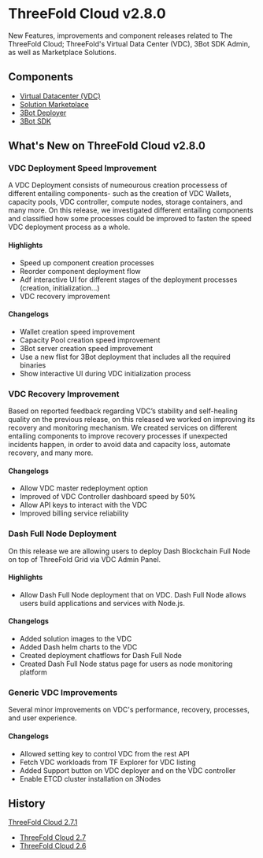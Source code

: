 

# ThreeFold Cloud v2.8.0

New Features, improvements and component releases related to The ThreeFold Cloud; ThreeFold's Virtual Data Center (VDC), 3Bot SDK Admin, as well as Marketplace Solutions.

## Components

- [Virtual Datacenter (VDC)](https://github.com/threefoldtech/js-sdk/tree/master/jumpscale/packages/vdc)
- [Solution Marketplace](https://github.com/threefoldtech/js-sdk/tree/master/jumpscale/packages/marketplace)
- [3Bot Deployer](https://github.com/threefoldtech/js-sdk/tree/master/jumpscale/packages/threebot_deployer)
- [3Bot SDK](https://github.com/threefoldtech/js-sdk/tree/development/master/packages/tfgrid_solutions)


## What's New on ThreeFold Cloud v2.8.0

### VDC Deployment Speed Improvement

A VDC Deployment consists of numeourous creation processess of different entailing components- such as the creation of VDC Wallets, capacity pools, VDC controller, compute nodes, storage containers, and many more. On this release, we investigated different entailing components and classified how some processes could be improved to fasten the speed VDC deployment process as a whole. 

#### Highlights
- Speed up component creation processes
- Reorder component deployment flow
- Adf interactive UI for different stages of the deployment processes (creation, initialization...)
- VDC recovery improvement

#### Changelogs
- Wallet creation speed improvement
- Capacity Pool creation speed improvement
- 3Bot server creation speed improvement
- Use a new flist for 3Bot deployment that includes all the required binaries
- Show interactive UI during VDC initialization process

### VDC Recovery Improvement

Based on reported feedback regarding VDC’s stability and self-healing quality on the previous release, on this released we worked on improving its recovery and monitoring mechanism. We created services on different entailing components to improve recovery processes if unexpected incidents happen, in order to avoid data and capacity loss, automate recovery, and many more.

#### Changelogs
- Allow VDC master redeployment option 
- Improved of VDC Controller dashboard speed by 50%
- Allow API keys to interact with the VDC 
- Improved billing service reliability

### Dash Full Node Deployment

On this release we are allowing users to deploy Dash Blockchain Full Node on top of ThreeFold Grid via VDC Admin Panel. 

#### Highlights

- Allow Dash Full Node deployment that on VDC. Dash Full Node allows users build applications and services with Node.js. 

#### Changelogs

- Added solution images to the VDC
- Added Dash helm charts to the VDC
- Created deployment chatflows for Dash Full Node
- Created Dash Full Node status page for users as node monitoring platform

### Generic VDC Improvements

Several minor improvements on VDC's performance, recovery, processes, and user experience.

#### Changelogs

- Allowed setting key to control VDC from the rest API 
- Fetch VDC workloads from TF Explorer for VDC listing 
- Added Support button on VDC deployer and on the VDC controller
- Enable ETCD cluster installation on 3Nodes

## History
 [ThreeFold Cloud 2.7.1](release_note_2.7.1.md)
- [ThreeFold Cloud 2.7](release_note_2.7.md)
- [ThreeFold Cloud 2.6](release_note_2.6.md)
